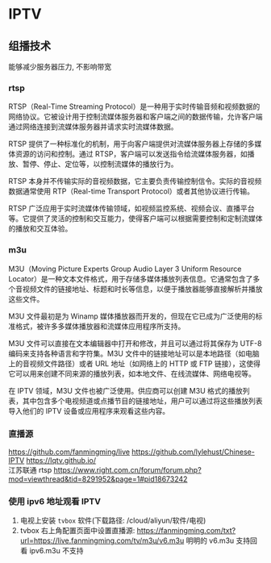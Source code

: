 # IPTV

## 组播技术

能够减少服务器压力, 不影响带宽

### rtsp

RTSP（Real-Time Streaming Protocol）是一种用于实时传输音频和视频数据的网络协议。它被设计用于控制流媒体服务器和客户端之间的数据传输，允许客户端通过网络连接到流媒体服务器并请求实时流媒体数据。

RTSP 提供了一种标准化的机制，用于向客户端提供对流媒体服务器上存储的多媒体资源的访问和控制。通过 RTSP，客户端可以发送指令给流媒体服务器，如播放、暂停、停止、定位等，以控制流媒体的播放行为。

RTSP 本身并不传输实际的音视频数据，它主要负责传输控制信令。实际的音视频数据通常使用 RTP（Real-time Transport Protocol）或者其他协议进行传输。

RTSP 广泛应用于实时流媒体传输领域，如视频监控系统、视频会议、直播平台等。它提供了灵活的控制和交互能力，使得客户端可以根据需要控制和定制流媒体的播放和交互体验。

### m3u

M3U（Moving Picture Experts Group Audio Layer 3 Uniform Resource Locator）是一种文本文件格式，用于存储多媒体播放列表信息。它通常包含了多个音视频文件的链接地址、标题和时长等信息，以便于播放器能够直接解析并播放这些文件。

M3U 文件最初是为 Winamp 媒体播放器而开发的，但现在它已成为广泛使用的标准格式，被许多多媒体播放器和流媒体应用程序所支持。

M3U 文件可以直接在文本编辑器中打开和修改，并且可以通过将其保存为 UTF-8 编码来支持各种语言和字符集。M3U 文件中的链接地址可以是本地路径（如电脑上的音视频文件路径）或者 URL 地址（如网络上的 HTTP 或 FTP 链接），这使得它可以用来创建不同来源的播放列表，如本地文件、在线流媒体、网络电视等。

在 IPTV 领域，M3U 文件也被广泛使用。供应商可以创建 M3U 格式的播放列表，其中包含多个电视频道或点播节目的链接地址，用户可以通过将这些播放列表导入他们的 IPTV 设备或应用程序来观看这些内容。

### 直播源

https://github.com/fanmingming/live
https://github.com/lylehust/Chinese-IPTV
https://lqtv.github.io/  
江苏联通 rtsp https://www.right.com.cn/forum/forum.php?mod=viewthread&tid=8291952&page=1#pid18673242

### 使用 ipv6 地址观看 IPTV

1. 电视上安装 `tvbox` 软件(下载路径: /cloud/aliyun/软件/电视)
2. tvbox 右上角配置页面中设置直播源: https://fanmingming.com/txt?url=https://live.fanmingming.com/tv/m3u/v6.m3u  明明的 v6.m3u 支持回看 ipv6.m3u 不支持
